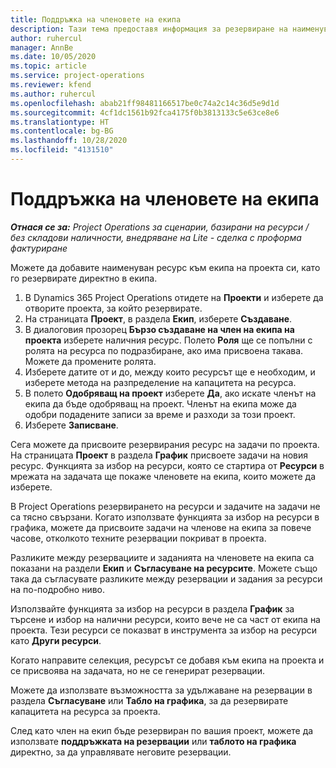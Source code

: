 ```yaml
---
title: Поддръжка на членовете на екипа
description: Тази тема предоставя информация за резервиране на наименувани ресурси за екипи на проекти и присвояването им към задачи.
author: ruhercul
manager: AnnBe
ms.date: 10/05/2020
ms.topic: article
ms.service: project-operations
ms.reviewer: kfend
ms.author: ruhercul
ms.openlocfilehash: abab21ff98481166517be0c74a2c14c36d5e9d1d
ms.sourcegitcommit: 4cf1dc1561b92fca4175f0b3813133c5e63ce8e6
ms.translationtype: HT
ms.contentlocale: bg-BG
ms.lasthandoff: 10/28/2020
ms.locfileid: "4131510"
---
```

# <a name="maintain-team-members"></a>Поддръжка на членовете на екипа

_**Отнася се за:** Project Operations за сценарии, базирани на ресурси / без складови наличности, внедряване на Lite - сделка с проформа фактуриране_

Можете да добавите наименуван ресурс към екипа на проекта си, като го резервирате директно в екипа.

1. В Dynamics 365 Project Operations отидете на **Проекти** и изберете да отворите проекта, за който резервирате.
2. На страницата **Проект**, в раздела **Екип**, изберете **Създаване**. 
3. В диалоговия прозорец **Бързо създаване на член на екипа на проекта** изберете наличния ресурс. Полето **Роля** ще се попълни с ролята на ресурса по подразбиране, ако има присвоена такава. Можете да промените ролята. 
4. Изберете датите от и до, между които ресурсът ще е необходим, и изберете метода на разпределение на капацитета на ресурса. 
5. В полето **Одобряващ на проект** изберете **Да**, ако искате членът на екипа да бъде одобряващ на проект. Членът на екипа може да одобри подадените записи за време и разходи за този проект. 
6. Изберете **Записване**.

Сега можете да присвоите резервирания ресурс на задачи по проекта. На страницата **Проект** в раздела **График** присвоете задачи на новия ресурс. Функцията за избор на ресурси, която се стартира от **Ресурси** в мрежата на задачата ще покаже членовете на екипа, които можете да изберете.


В Project Operations резервирането на ресурси и задачите на задачи не са тясно свързани. Когато използвате функцията за избор на ресурси в графика, можете да присвоите задачи на членове на екипа за повече часове, отколкото техните резервации покриват в проекта.

Разликите между резервациите и заданията на членовете на екипа са показани на раздели **Екип** и **Съгласуване на ресурсите**. Можете също така да съгласувате разликите между резервации и задания за ресурси на по-подробно ниво.

Използвайте функцията за избор на ресурси в раздела **График** за търсене и избор на налични ресурси, които вече не са част от екипа на проекта. Тези ресурси се показват в инструмента за избор на ресурси като **Други ресурси**.

Когато направите селекция, ресурсът се добавя към екипа на проекта и се присвоява на задачата, но не се генерират резервации.

Можете да използвате възможността за удължаване на резервации в раздела **Съгласуване** или **Табло на графика**, за да резервирате капацитета на ресурса за проекта.

След като член на екип бъде резервиран по вашия проект, можете да използвате **поддръжката на резервации** или **таблото на графика** директно, за да управлявате неговите резервации.
